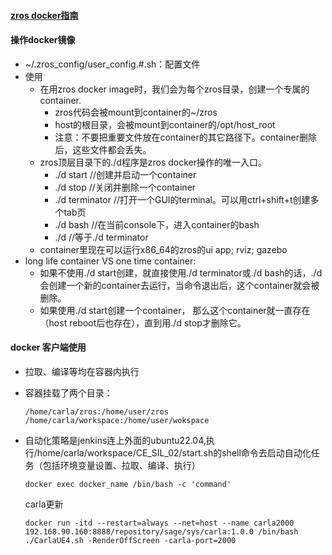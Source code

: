 #### [zros docker指南](http://zmwiki.zongmutech.com/index.php/ZROS_docker%E4%BD%BF%E7%94%A8%E6%8C%87%E5%8D%97)

#### 操作docker镜像

- ~/.zros_config/user_config.#.sh：配置文件
- 使用
  - 在用zros docker image时，我们会为每个zros目录，创建一个专属的container.
    - zros代码会被mount到container的~/zros
    - host的根目录，会被mount到container的/opt/host_root
    - 注意：不要把重要文件放在container的其它路径下。container删除后，这些文件都会丢失。
  - zros顶层目录下的./d程序是zros docker操作的唯一入口。
    - ./d start //创建并启动一个container
    - ./d stop //关闭并删除一个container
    - ./d terminator //打开一个GUI的terminal。可以用ctrl+shift+t创建多个tab页
    - ./d bash //在当前console下，进入container的bash
    - ./d //等于./d terminator
  - container里现在可以运行x86_64的zros的ui app; rviz; gazebo
- long life container VS one time container:
  - 如果不使用./d start创建，就直接使用./d terminator或./d bash的话，./d会创建一个新的container去运行，当命令退出后，这个container就会被删除。
  - 如果使用./d start创建一个container， 那么这个container就一直存在（host reboot后也存在），直到用./d stop才删除它。

#### docker 客户端使用

- 拉取、编译等均在容器内执行

- 容器挂载了两个目录：

  ```
  /home/carla/zros:/home/user/zros
  /home/carla/workspace:/home/user/wokspace
  ```

- 自动化策略是jenkins连上外面的ubuntu22.04,执行/home/carla/workspace/CE_SIL_02/start.sh的shell命令去启动自动化任务（包括环境变量设置、拉取、编译、执行）

  ```
  docker exec docker_name /bin/bash -c 'command'
  ```

  carla更新
  
  ```
  docker run -itd --restart=always --net=host --name carla2000 192.168.90.160:8888/repository/sage/sys/carla:1.0.0 /bin/bash ./CarlaUE4.sh -RenderOffScreen -carla-port=2000
  ```
  
  